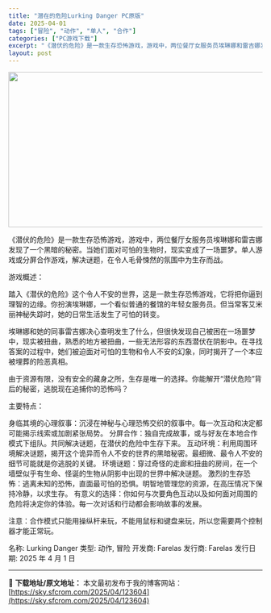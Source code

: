 ```yaml
---
title: "潜在的危险Lurking Danger PC原版"
date: 2025-04-01
tags: ["冒险", "动作", "单人", "合作"]
categories: ["PC游戏下载"]
excerpt: "《潜伏的危险》是一款生存恐怖游戏，游戏中，两位餐厅女服务员埃琳娜和雷吉娜发现了一个黑暗的秘密。当她们面对可怕的生物时，现实变成了一场噩梦。单人游戏或分屏合作游戏，解决谜题，在令人毛骨悚然的氛围中为生存而战。 游戏概述： 踏入《潜伏的危险》这个令人不安的世界，这是一款生存恐怖游戏，它将把你逼到理智的边&hellip;"
layout: post
---
```


<img class="aligncenter size-full wp-image-123605" src="https://sky.sfcrom.com/wp-content/uploads/2025/04/2025040101084045.webp" alt="" width="660" height="308" />

《潜伏的危险》是一款生存恐怖游戏，游戏中，两位餐厅女服务员埃琳娜和雷吉娜发现了一个黑暗的秘密。当她们面对可怕的生物时，现实变成了一场噩梦。单人游戏或分屏合作游戏，解决谜题，在令人毛骨悚然的氛围中为生存而战。

游戏概述：

踏入《潜伏的危险》这个令人不安的世界，这是一款生存恐怖游戏，它将把你逼到理智的边缘。你扮演埃琳娜，一个看似普通的餐馆的年轻女服务员。但当常客艾米丽神秘失踪时，她的日常生活发生了可怕的转变。

埃琳娜和她的同事雷吉娜决心查明发生了什么，但很快发现自己被困在一场噩梦中，现实被扭曲，熟悉的地方被扭曲，一些无法形容的东西潜伏在阴影中。在寻找答案的过程中，她们被迫面对可怕的生物和令人不安的幻象，同时揭开了一个本应被埋葬的险恶真相。

由于资源有限，没有安全的藏身之所，生存是唯一的选择。你能解开“潜伏危险”背后的秘密，逃脱现在追捕你的恐怖吗？

主要特点：

身临其境的心理叙事：沉浸在神秘与心理恐怖交织的叙事中。每一次互动和决定都可能揭示线索或加剧紧张局势。
分屏合作：独自完成故事，或与好友在本地合作模式下组队。共同解决谜题，在潜伏的危险中生存下来。
互动环境：利用周围环境解决谜题，揭开这个诡异而令人不安的世界的黑暗秘密。最细微、最令人不安的细节可能就是你逃脱的关键。
环境谜题：穿过奇怪的走廊和扭曲的房间，在一个墙壁似乎有生命、怪诞的生物从阴影中出现的世界中解决谜题。
激烈的生存恐怖：逃离未知的恐怖，直面最可怕的恐惧。明智地管理您的资源，在高压情况下保持冷静，以求生存。
有意义的选择：你如何与次要角色互动以及如何面对周围的危险将决定你的体验。每一次对话和行动都会影响故事的发展。

注意：合作模式只能用操纵杆来玩，不能用鼠标和键盘来玩，所以您需要两个控制器才能正常玩。

名称: Lurking Danger
类型: 动作, 冒险
开发商: Farelas
发行商: Farelas
发行日期: 2025 年 4 月 1 日

---
📖 **下载地址/原文地址：** 本文最初发布于我的博客网站：[https://sky.sfcrom.com/2025/04/123604](https://sky.sfcrom.com/2025/04/123604)
